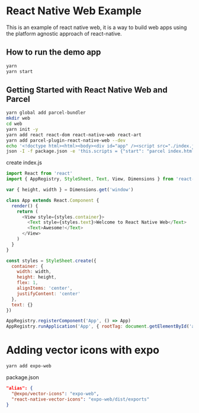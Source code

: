 # React Native Web Example

This is an example of react native web, it is a way to build web apps using the platform agnostic approach of react-native.

## How to run the demo app

```sh
yarn
yarn start
```

## Getting Started with React Native Web and Parcel

```sh
yarn global add parcel-bundler
mkdir web
cd web
yarn init -y
yarn add react react-dom react-native-web react-art
yarn add parcel-plugin-react-native-web --dev
echo '<!doctype html><html><body><div id="app" /><script src="./index.js"></script></body></html>' > index.html
json -I -f package.json -e 'this.scripts = {"start": "parcel index.html"}'
```

create index.js

```js
import React from 'react'
import { AppRegistry, StyleSheet, Text, View, Dimensions } from 'react-native'

var { height, width } = Dimensions.get('window')

class App extends React.Component {
  render() {
    return (
      <View style={styles.container}>
        <Text style={styles.text}>Welcome to React Native Web</Text>
        <Text>Awesome!</Text>
      </View>
    )
  }
}

const styles = StyleSheet.create({
  container: {
    width: width,
    height: height,
    flex: 1,
    alignItems: 'center',
    justifyContent: 'center'
  },
  text: {}
})

AppRegistry.registerComponent('App', () => App)
AppRegistry.runApplication('App', { rootTag: document.getElementById('app') })
```

# Adding vector icons with expo

```sh
yarn add expo-web
```

package.json

```json
"alias": {
  "@expo/vector-icons": "expo-web",
  "react-native-vector-icons": "expo-web/dist/exports"
}
```

